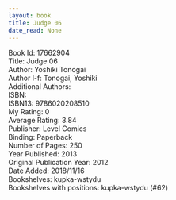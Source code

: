```yaml
---
layout: book
title: Judge 06
date_read: None
---
```


Book Id: 17662904<br />
Title: Judge 06<br />
Author: Yoshiki Tonogai<br />
Author l-f: Tonogai, Yoshiki<br />
Additional Authors: <br />
ISBN: <br />
ISBN13: 9786020208510<br />
My Rating: 0<br />
Average Rating: 3.84<br />
Publisher: Level Comics<br />
Binding: Paperback<br />
Number of Pages: 250<br />
Year Published: 2013<br />
Original Publication Year: 2012<br />
Date Added: 2018/11/16<br />
Bookshelves: kupka-wstydu<br />
Bookshelves with positions: kupka-wstydu (#62)<br />

